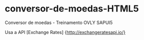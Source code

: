 # conversor-de-moedas-HTML5
Conversor de moedas - Treinamento OVLY SAPUI5

Usa a API [Exchange Rates] {http://exchangeratesapi.io/}
